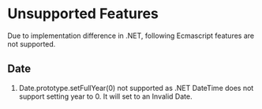 # Unsupported Features

Due to implementation difference in .NET, following Ecmascript features are not supported.

## Date

1. Date.prototype.setFullYear(0) not supported as .NET DateTime does not support setting year to 0. It will set to an Invalid Date.